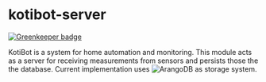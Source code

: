 # kotibot-server

[![Greenkeeper badge](https://badges.greenkeeper.io/tlaukkanen/kotibot-server.svg)](https://greenkeeper.io/)

KotiBot is a system for home automation and monitoring. This module acts as a server for receiving measurements from sensors and persists those the the database. Current implementation uses ![ArangoDB](https://www.arangodb.comi) as storage system.
